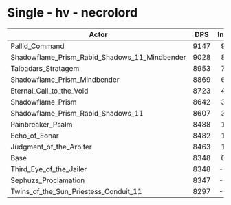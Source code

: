 # Single - hv - necrolord
| Actor | DPS | Increase |
|---|:---:|:---:|
|Pallid_Command|9147|9.56%|
|Shadowflame_Prism_Rabid_Shadows_11_Mindbender|9028|8.15%|
|Talbadars_Stratagem|8953|7.24%|
|Shadowflame_Prism_Mindbender|8869|6.24%|
|Eternal_Call_to_the_Void|8723|4.49%|
|Shadowflame_Prism|8642|3.52%|
|Shadowflame_Prism_Rabid_Shadows_11|8607|3.09%|
|Painbreaker_Psalm|8488|1.67%|
|Echo_of_Eonar|8482|1.60%|
|Judgment_of_the_Arbiter|8463|1.38%|
|Base|8348|0.00%|
|Third_Eye_of_the_Jailer|8348|-0.01%|
|Sephuzs_Proclamation|8347|-0.01%|
|Twins_of_the_Sun_Priestess_Conduit_11|8297|-0.62%|
